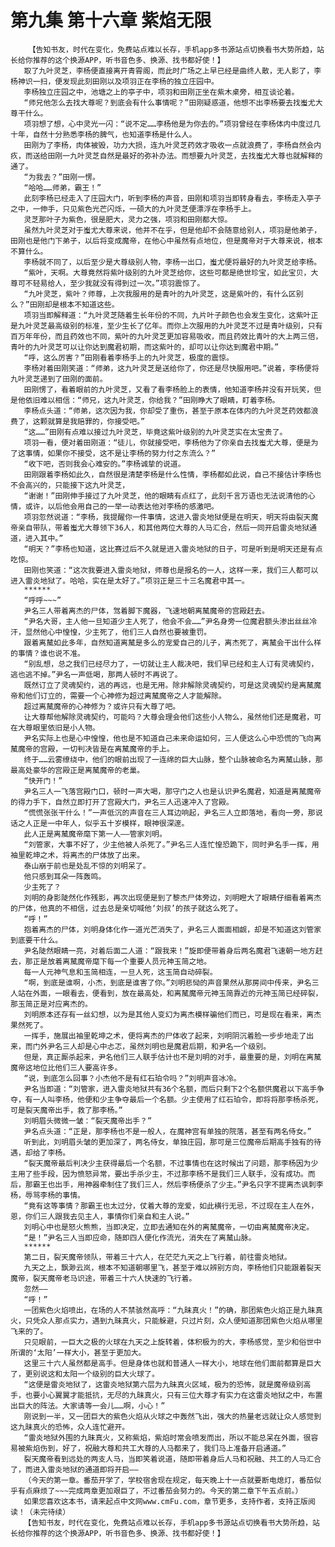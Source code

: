 # 第九集 第十六章 紫焰无限
        【告知书友，时代在变化，免费站点难以长存，手机app多书源站点切换看书大势所趋，站长给你推荐的这个换源APP，听书音色多、换源、找书都好使！】
       取了九叶灵芝，李杨便直接离开青霄阁，而此时广场之上早已经是曲终人散，无人影了，李杨神识一扫，便发现此刻田刚以及项羽正在李杨的独立庄园中。
       李杨独立庄园之中，池塘之上的亭子中，项羽和田刚正坐在紫木桌旁，相互谈论着。
       “师兄他怎么去找大尊呢？到底会有什么事情呢？”田刚疑惑道，他想不出李杨要去找蚩尤大尊干什么。
       项羽想了想，心中灵光一闪：“说不定……李杨他是为你去的。”项羽曾经在李杨体内中度过几十年，自然十分熟悉李杨的脾气，也知道李杨是什么人。
       田刚为了李杨，肉体被毁，功力大损，连九叶灵芝药效才吸收一点就浪费了，李杨自然会内疚，而送给田刚一九叶灵芝自然是最好的弥补办法。而想要九叶灵芝，去找蚩尤大尊也就解释的通了。
       “为我去？”田刚一愣。
       “哈哈……师弟，霸王！”
       此刻李杨已经走入了庄园大门，听到李杨的声音，田刚和项羽当即转身看去，李杨走入亭子之中，一伸手，只见紫色光芒闪烁，一硕大的九叶灵芝便漂浮在李杨手上。
       灵芝那叶子为紫色，很是肥大，灵力之强，项羽和田刚都大惊。
       虽然九叶灵芝对于蚩尤大尊来说，他并不在乎，但是他却不会随意给别人，项羽是他弟子，田刚也是他门下弟子，以后将变成魔帝，在他心中虽然有点地位，但是魔帝对于大尊来说，根本不算什么。
       李杨就不同了，以后至少是大尊级别人物，李杨一出口，蚩尤便将最好的九叶灵芝给李杨。
       “紫叶，天啊。大尊竟然将紫叶级别的九叶灵芝给你，这些可都是绝世珍宝，如此宝贝，大尊可不轻易给人，至少我就没有得到过一次。”项羽震惊了。
       “九叶灵芝，紫叶？师尊，上次我服用的是青叶的九叶灵芝，这是紫叶的，有什么区别么？”田刚却是根本不知道这些。
       项羽当即解释道：“九叶灵芝随着生长年份的不同，九片叶子颜色也会发生变化，这紫叶正是九叶灵芝最高级别的标准，至少生长了亿年。而你上次服用的九叶灵芝不过是青叶级别，只有百万年年份，而且药效也不同，紫叶的九叶灵芝更加容易吸收，而且药效比青叶的大上两三倍，青叶的九叶灵芝可以让你达到魔君初期，而这紫叶的，却可以让你达到魔君中期。”
       “呼，这么厉害？”田刚看着李杨手上的九叶灵芝，极度的震惊。
       李杨对着田刚笑道：“师弟，这九叶灵芝是送给你了，你还是尽快服用吧。”说着，李杨便将九叶灵芝递到了田刚的面前。
       田刚愣了，看着眼前的九叶灵芝，又看了看李杨脸上的表情，他知道李杨并没有开玩笑，但是他依旧难以相信：“师兄，这九叶灵芝，你给我？”田刚睁大了眼睛，盯着李杨。
       李杨点头道：“师弟，这次因为我，你却受了重伤，甚至于原本在体内的九叶灵芝药效都浪费了，这颗就算是我赔罪的，你接受吧。”
       “这……”田刚有点难以接过九叶灵芝，毕竟这紫叶级别的九叶灵芝实在太宝贵了。
       项羽一看，便对着田刚道：“徒儿，你就接受吧，李杨他为了你亲自去找蚩尤大尊，便是为了这事情，如果你不接受，这不是让李杨的努力付之东流么？”
       “收下吧，否则我会心难安的。”李杨诚挚的说道。
       田刚跟着李杨如此久，自然很是清楚李杨是什么性情，李杨都如此说，自己不接估计李杨也不会高兴的，只能接下这九叶灵芝，
       “谢谢！”田刚伸手接过了九叶灵芝，他的眼睛有点红了，此刻千言万语也无法说清他的心情，或许，以后他会用自己的一举一动表达他对李杨的感激吧。
       项羽忽然说道：“李杨，我提醒你一件事情，这进入雷炎地狱便是在明天，明天将由裂天魔帝亲自带队，带着蚩尤大尊领下36人，和其他两位大尊的人马汇合，然后一同开启雷炎地狱通道，进入其中。”
       “明天？”李杨也知道，这比赛过后不久就是进入雷炎地狱的日子，可是听到是明天还是有点吃惊。
       田刚也笑道：“这次我要进入雷炎地狱，师尊也是报名的一人，这样一来，我们三人都可以进入雷炎地狱了。哈哈，实在是太好了。”项羽正是三十三名魔君中其一。
       ******
       “呼呼~~~”
       尹名三人带着离杰的尸体，驾着脚下魔器，飞速地朝离檒魔帝的宫殿赶去。
       “尹名大哥，主人他一旦知道少主人死了，他会不会……”尹名身旁一位魔君额头渗出丝丝冷汗，显然他心中惶惶，少主死了，他们三人自然也要被重罚。
       跟着离檒如此多年，自然知道离檒是多么的宠爱自己的儿子，离杰死了，离檒会干出什么样的事情？谁也说不准。
       “别乱想，总之我们已经尽力了，一切就让主人裁决吧，我们早已经和主人订有灵魂契约，逃也逃不掉。”尹名一声低喝，那两人顿时不再说了。
       既然订立了灵魂契约，逃的再远，也是无用。除非解除灵魂契约，可是这灵魂契约是离檒魔帝和他们订立的，需要一个心神修为超过离檒魔帝之人才能解除。
       超过离檒魔帝的心神修为？或许只有大尊了吧。
       让大尊帮他解除灵魂契约，可能吗？大尊会理会他们这些小人物么，虽然他们还是魔君，可在大尊眼里依旧是小人物。
       尹名实际上也是心中惶惶，他也是不知道自己未来命运如何，三人便这么心中恐慌的飞向离檒魔帝的宫殿，一切判决皆是在离檒魔帝的手上。
       终于……云雾缭绕中，他们的眼前出现了一连绵的巨大山脉，整个山脉被命名为离檒山脉，那最高处豪华的宫殿正是离檒魔帝的老巢。
       “快开门！”
       尹名三人一飞落宫殿门口，顿时一声大喝，那守门之人也是认识尹名魔君，知道是离檒魔帝的得力手下，自然立即打开了宫殿大门，尹名三人迅速冲入了宫殿。
       “慌慌张张干什么！”一声低沉的声音在三人耳边响起，尹名三人立即落地，看向一旁，那说话之人正是一中年人，似乎五十岁模样，眼神很深邃。
       此人正是离檒魔帝麾下第一人——管家刘明。
       “刘管家，大事不好了，少主他被人杀死了。”尹名三人连忙惶恐跪下，同时尹名手一挥，用袖里乾坤之术，将离杰的尸体放了出来。
       泰山崩于前也是处乱不惊的刘明呆了。
       他只感到耳朵一阵轰鸣。
       少主死了？
       刘明的身影陡然化作残影，再次出现便是到了黎杰尸体旁边，刘明瞪大了眼睛仔细看着离杰的尸体，他真的不相信，过去总是亲切喊他‘刘叔’的孩子就这么死了。
       “呼！”
       抱着离杰的尸体，刘明身体化作一道光芒消失了，尹名三人面面相觑，却是不知道这刘管家到底要干什么。
       尹名陡然眼睛一亮，对着后面二人道：“跟我来！”旋即便带着身后两名魔君飞速朝一地方赶去，那正是放着离檒魔帝麾下每一个重要人员元神玉简之地。
       每一人元神气息和玉简相连，一旦人死，这玉简自动碎裂。
       “啊，到底是谁啊，小杰，到底是谁害了你。”刘明悲恸的声音果然从那房间中传来，尹名三人站在外面，一眼看去，便看到，放在最高处，和离檒魔帝元神玉简靠近的元神玉简已经碎裂，那玉简正是对应离杰的。
       刘明原本还存有一丝幻想，以为是其他人变幻为离杰模样骗他们而已，可是现在看来，离杰果然死了。
       一挥手，施展出袖里乾坤之术，便将离杰的尸体收了起来，刘明阴沉着脸一步步地走了出来，而门外尹名三人却是心中忐忑，虽然刘明也是魔君后期，和尹名一个级别。
       但是，真正厮杀起来，尹名他们三人联手估计也不是刘明的对手，最重要的是，刘明在离檒魔帝这地位比他们三人要高许多。
       “说，到底怎么回事？小杰他不是有红石珀令吗？”刘明声音冰冷。
       尹名当即道：“刘管家，进入雷炎地狱共有36个名额，而后只剩下2个名额供魔君以下高手争夺，有一人叫李杨，他便和少主争夺最后一个名额。少主使用了红石珀令，即将将那李杨杀死，可是裂天魔帝出手，救了那李杨。”
       刘明眉头微微一皱：“裂天魔帝出手？”
       尹名点头道：“正是，那李杨也不是一般人，在魔神宫有单独的院落，甚至有两名侍女。”
       听到此，刘明眉头皱的更加深了，两名侍女，单独庄园，那可是三位魔帝后期高手独有的待遇，却给了李杨。
       “裂天魔帝最后判决少主获得最后一个名额，不过事情也在这时候出了问题，那李杨因为少主用了些手段，因为愤怒异常，要出手杀少主，不过那李杨不是我们三人联手，没有成功。而后，那霸王也出手，用神器牵制住了我们三人，然后李杨便杀了少主。”尹名只字不提离杰讽刺李杨，辱骂李杨的事情。
       “竟有这等事情？那霸王也太过分，仗着大尊的宠爱，如此横行无忌，不过现在主人在外，恩，你们三人跟我去见主人，事情你们亲自和主人说。”
       刘明心中也是怒火熊熊，当即决定，立即去通知在外的离檒魔帝，一切由离檒魔帝决定。
       “是！”尹名三人当即应命，随即四人便化作流光，消失在了离檒山脉。
       ******
       第二日，裂天魔帝领队，带着三十六人，在茫茫九天之上飞行着，前往雷炎地狱。
       九天之上，飘渺云岚，根本不知道朝哪里飞，甚至于难以辨别方向，李杨他们只能跟着裂天魔帝，裂天魔帝老马识途，带着三十六人快速的飞行着。
       忽然——
       “呼！”
       一团紫色火焰喷出，在场的人不禁骇然高呼：“九昧真火！”的确，那团紫色火焰正是九昧真火，只凭众人那点实力，遇到九昧真火，只能躲避，只过片刻，众人便知道那团紫色火焰从哪里飞来的了。
       只见眼前，一巨大之极的火球在九天之上旋转着，体积极为的大，李杨感觉，至少和俗世中所谓的‘太阳’一样大小，甚至于更加大。
       这里三十六人虽然都是高手。但是身体也就和普通人一样大小，地球在他们面前都算是巨大了，更别说这和太阳一个级别的巨大火球了。
       “这便是雷炎地狱了，这雷炎地狱第六层为九昧真火区域，极为的恐怖，就是魔帝级别高手，也要小心翼翼才能抵抗，无尽的九昧真火，只有三位大尊才有实力在这雷炎地狱之中，布置出巨大的阵法。大家请等一会儿……啊，小心！”
       刚说到一半，又一团巨大的紫色火焰从火球之中轰然飞出，强大的热量老远就让众人感觉到这九昧真火的恐怖，众人连忙避开。
       “雷炎地狱外围的九昧真火，又称紫焰，紫焰时常会喷发而出，所以不能总呆在外面，很容易被紫焰伤到，好了，祝融大尊和共工大尊的人马都来了，我们马上准备开启通道。”
       裂天魔帝看到远处的两支人马，当即笑着说道，随即带着身后人马和祝融、共工的人马汇合了，而进入雷炎地狱的通道即将开启——
       （今天的第一章。番茄开学了，学校宿舍现在规定，每天晚上十一点就要断电熄灯，番茄似乎有点麻烦了~~~完成两章更加艰巨了，不过番茄会努力的。今天的第二章下午五点前。）
       如果您喜欢这本书，请来起点中文网www.cmFu.com，章节更多，支持作者，支持正版阅读！（未完待续）
       【告知书友，时代在变化，免费站点难以长存，手机app多书源站点切换看书大势所趋，站长给你推荐的这个换源APP，听书音色多、换源、找书都好使！】